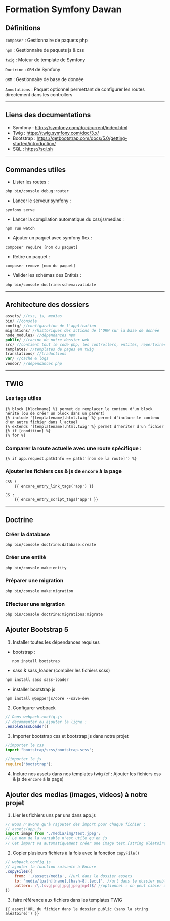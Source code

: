# Formation Symfony Dawan

## Définitions

`composer` : Gestionnaire de paquets php

`npm` : Gestionnaire de paquets js & css

`twig` : Moteur de template de Symfony

`Doctrine` : `ORM` de Symfony

`ORM` : Gestionnaire de base de donnée

`Annotations` : Paquet optionnel permettant de configurer les routes directement dans les controllers

---

## Liens des documentations

- Symfony : https://symfony.com/doc/current/index.html
- Twig : https://twig.symfony.com/doc/3.x/
- Bootstrap : https://getbootstrap.com/docs/5.0/getting-started/introduction/
- SQL : https://sql.sh

---

## Commandes utiles
- Lister les routes :
```shell
php bin/console debug:router
```
- Lancer le serveur symfony :
```shell
symfony serve
```

- Lancer la compilation automatique du css/js/medias :
```shell
npm run watch
```

- Ajouter un paquet avec symfony flex :
```shell
composer require [nom du paquet]
```
- Retire un paquet :
```shell
composer remove [nom du paquet]
```

- Valider les schémas des Entités :
```shell
php bin/console doctrine:schema:validate
```

---

## Architecture des dossiers

```php
assets/ //css, js, medias
bin/ //console
config/ //configuration de l'application
migrations/ //historiques des actions de l'ORM sur la base de donnée
node_modules/ //dépendances npm
public/ //racine de notre dossier web
src/ //contient tout le code php, les controllers, entités, repertoires, etc.
templates/ //templates de pages en twig
translations/ //traductions
var/ //cache & logs
vendor/ //dépendances php
```

---

## TWIG
### Les tags utiles
```twig
{% block [blockname] %} permet de remplacer le contenu d'un block hérité (ou de créer un block dans un parent)
{% include '[templatename].html.twig' %} permet d'inclure le contenu d'un autre fichier dans l'actuel
{% extends '[templatename].html.twig' %} permet d'hériter d'un fichier
{% if [condition] %}
{% for %}
```
### Comparer la route actuelle avec une route spécifique :
```twig
{% if app.request.pathInfo == path('[nom de la route]') %}
```

### Ajouter les fichiers css & js de `encore` à la page
```twig
CSS :
    {{ encore_entry_link_tags('app') }}
    
JS :
    {{ encore_entry_script_tags('app') }}
```

---

## Doctrine

### Créer la database
```shell
php bin/console doctrine:database:create
```

### Créer une entité
```shell
php bin/console make:entity
```

### Préparer une migration
```shell
php bin/console make:migration
```

### Effectuer une migration
```shell
php bin/console doctrine:migrations:migrate
```

## Ajouter Bootstrap 5

1. Installer toutes les dépendances requises
- bootstrap :
```shell
   npm install bootstrap
```
- sass & sass_loader (compiler les fichiers scss)
```shell
npm install sass sass-loader
```
- installer bootstrap js
```shell
npm install @popperjs/core --save-dev
```

2. Configurer webpack
```js
// Dans webpack.config.js
// décommenter ou ajouter la ligne :
.enableSassLoader()
```

3. Importer bootstrap css et bootstrap js dans notre projet
```js
//importer le css
import "bootstrap/scss/bootstrap.scss";

//importer le js
require('bootstrap');
```

4. Inclure nos assets dans nos templates twig (cf : Ajouter les fichiers css & js de `encore` à la page)

## Ajouter des medias (images, videos) à notre projet

1) Lier les fichiers uns par uns dans app.js
```js
// Nous n'avons qu'à rajouter des import pour chaque fichier :
// assets/app.js
import image from './media/img/test.jpeg';
// Le nom de la variable n'est utile qu'en js
// Cet import va automatiquement créer une image test.[string aléatoire].jpeg dans notre dossier public
```

2) Copier plusieurs fichiers à la fois avec la fonction `copyFile()`
```js
// webpack.config.js
// ajouter la fonction suivante à Encore
.copyFiles({
    from: './assets/media', //url dans le dossier assets
    to: 'media/[path][name].[hash-8].[ext]', //url dans le dossier public
    pattern: /\.(svg|png|jpg|jpeg|mp4)$/ //optionnel : on peut cibler avec une regex
})
```

3) faire référence aux fichiers dans les templates TWIG
```twig
{{ asset('URL du fichier dans le dossier public (sans la string aléatoire)') }}
```